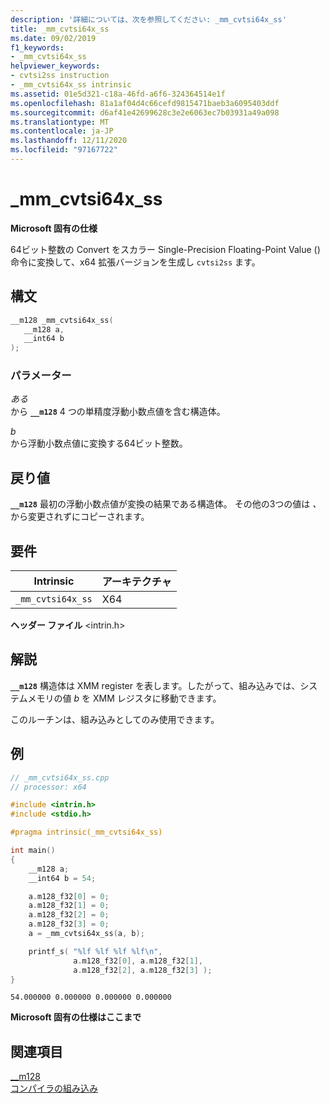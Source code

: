 ```yaml
---
description: '詳細については、次を参照してください: _mm_cvtsi64x_ss'
title: _mm_cvtsi64x_ss
ms.date: 09/02/2019
f1_keywords:
- _mm_cvtsi64x_ss
helpviewer_keywords:
- cvtsi2ss instruction
- _mm_cvtsi64x_ss intrinsic
ms.assetid: 01e5d321-c18a-46fd-a6f6-324364514e1f
ms.openlocfilehash: 81a1af04d4c66cefd9815471baeb3a6095403ddf
ms.sourcegitcommit: d6af41e42699628c3e2e6063ec7b03931a49a098
ms.translationtype: MT
ms.contentlocale: ja-JP
ms.lasthandoff: 12/11/2020
ms.locfileid: "97167722"
---
```

# <a name="_mm_cvtsi64x_ss"></a>_mm_cvtsi64x_ss

**Microsoft 固有の仕様**

64ビット整数の Convert をスカラー Single-Precision Floating-Point Value () 命令に変換して、x64 拡張バージョンを生成し `cvtsi2ss` ます。

## <a name="syntax"></a>構文

```C
__m128 _mm_cvtsi64x_ss(
   __m128 a,
   __int64 b
);
```

### <a name="parameters"></a>パラメーター

*ある*\
から **`__m128`** 4 つの単精度浮動小数点値を含む構造体。

*b*\
から浮動小数点値に変換する64ビット整数。

## <a name="return-value"></a>戻り値

**`__m128`** 最初の浮動小数点値が変換の結果である構造体。 その他の3つの値は *、* から変更されずにコピーされます。

## <a name="requirements"></a>要件

|Intrinsic|アーキテクチャ|
|---------------|------------------|
|`_mm_cvtsi64x_ss`|X64|

**ヘッダー ファイル** \<intrin.h>

## <a name="remarks"></a>解説

**`__m128`** 構造体は XMM register を表します。したがって、組み込みでは、システムメモリの値 *b* を XMM レジスタに移動できます。

このルーチンは、組み込みとしてのみ使用できます。

## <a name="example"></a>例

```cpp
// _mm_cvtsi64x_ss.cpp
// processor: x64

#include <intrin.h>
#include <stdio.h>

#pragma intrinsic(_mm_cvtsi64x_ss)

int main()
{
    __m128 a;
    __int64 b = 54;

    a.m128_f32[0] = 0;
    a.m128_f32[1] = 0;
    a.m128_f32[2] = 0;
    a.m128_f32[3] = 0;
    a = _mm_cvtsi64x_ss(a, b);

    printf_s( "%lf %lf %lf %lf\n",
              a.m128_f32[0], a.m128_f32[1],
              a.m128_f32[2], a.m128_f32[3] );
}
```

```Output
54.000000 0.000000 0.000000 0.000000
```

**Microsoft 固有の仕様はここまで**

## <a name="see-also"></a>関連項目

[__m128](../cpp/m128.md)\
[コンパイラの組み込み](../intrinsics/compiler-intrinsics.md)
